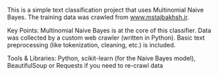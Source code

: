 This is a simple text classification project that uses Multinomial Naive Bayes.
The training data was crawled from www.mstajbakhsh.ir.

Key Points:
Multinomial Naive Bayes is at the core of this classifier.
Data was collected by a custom web crawler (written in Python).
Basic text preprocessing (like tokenization, cleaning, etc.) is included.


Tools & Libraries:
Python,
scikit-learn (for the Naive Bayes model),
BeautifulSoup or Requests if you need to re-crawl data
